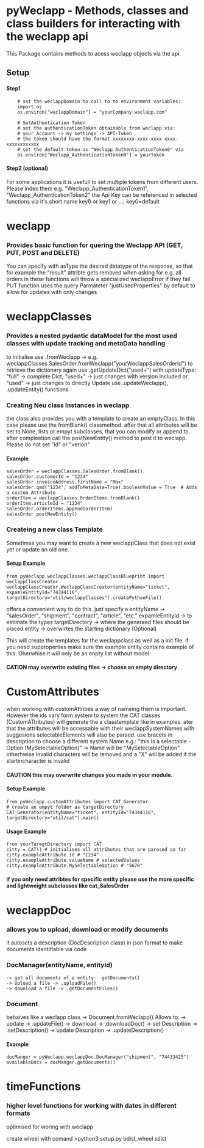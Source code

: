 # pyWeclapp - Methods, classes and class builders for interacting with the weclapp api

This Package contains methods to acess weclapp objects via the api.

## Setup 
#### Step1
```{python}
    # set the weclappDomain to call to to environment variables:
    import os
    os.environ["weclappDomain"] = "yourCompany.weclapp.com"

    # SetAuthentication Token
    # set the authenticationToken obtainable from weclapp via:
    # your Account -> my settings -> API-Token
    # the token should have the format xxxxxxxx-xxxx-xxxx-xxxx-xxxxxxxxxxxx
    # set the default token as "Weclapp_AuthenticationToken0" via 
    os.environ["Weclapp_AuthenticationToken0"] = yourToken
```

#### Step2 (optional)
For some applications it is usefull to set multiple tokens from different users. Please index them e.g. "Weclapp_AuthenticationToken1", "Weclapp_AuthenticationToken2"
the Api Key can be referenced in selected functions via it's short name key0 or key1  or ...; key0=default



# weclapp
### Provides basic function for quering the Weclapp API (GET, PUT, POST and DELETE)
You can specify with asType the desired datatype of the response, so that for example the "result" attribte gets removed when asking for e.g. all orders
in these functions will throw a specialized weclappError if they fail.
PUT function uses the query Parmateter "justUsedProperties" by default to allow for updates with only changes


# weclappClasses
### Provides a nested pydantic dataModel for the most used classes with update tracking and metaData handling
to initialise use .fromWeclapp -> e.g. weclappClasses.SalesOrder.fromWeclapp("yourWeclappSalesOrderId")
to retrieve the dictionary again use .getUpdateDict("used+") with updateType:
     "full" -> complete Dict, 
     "used+" -> just changes with version included or 
     "used" -> just changes
to directly Update use .updateWeclapp(), .updateEntity() functions


### Creating Neu class Instances in weclapp
the class also provides you with a template to create an emptyClass. In this case please use the fromBlank() classmethod.
after that all attributes will be set to None, lists or empyt subclasses, that you can modify or append to.
after compleetion call the postNewEntity() method to post it to weclapp. Please do not set "id" or "verion"
#### Example
    salesOrder = weclappClasses.SalesOrder.fromBlank()
    salesOrder.customerId = "1234"  
    salesOrder.invoiceAddress.firstName = "Max"
    salesOrder.qmd("1234", addToMetaData=True).booleanValue = True  # Adds a custom Attribute
    orderItem = weclappClasses.OrderItems.fromBlank()
    orderItem.articleId = "1234"
    salesOrder.orderItems.append(orderItem)
    salesOrder.postNewEntity()

### Createing a new class Template
Sometimes you may want to create a new weclappClass that does not exist yet or update an old one.

#### Setup Example
    from pyWeclapp.weclappClasses.weclappClassBlueprint import weclappClassCreator
    weclappClassCreator.WeclappClassCreator(entityName="ticket", expamleEntityId="74344116", targetDirectory="util/weclappClasses").createPythonFile()

offers a convenient way to do this.
just specify a  entityName -> "salesOrder", "shipment", "contract", "article", "etc."
                expamleEntityId -> to estimate the types
                targetDirectory -> where the generaed files should be placed
                entity -> overwirtes the starting dictionary (Optional)

This will create the templates for the weclappclass as well as a init file.
if you need supproperties make sure the example entity contains example of this. Oherwhise it will only be an enpty list without model
#### CATION may overwrite existing files -> choose an empty directory


# CustomAttributes
when working with customAttribes a way of nameing them is important. However the ids vary form system to system
the CAT classes (CustomATtributes) will generate the a classtemplate like in examples.
ater that the attributes will be accessable with their weclappSystemNames with suggesions
selectableElements will also be parsed. use bracets in description to choose a different system Name e.g.: "this is a selectable - Option (MySelectableOption)" -> Name will be "MySelectableOption"
otherhwise invalid characters will be removed and a "X" will be added if the startincharacter is invalid

#### CAUTION this may overwrite changes you made in your module. 
#### Setup Example
    from pyWeclapp.customAttributes import CAT_Generator
    # create an empyt folder as targetDirectory
    CAT_Generator(entityName="ticket", entityId="74344116", targetDirectory="util/cat").main()

#### Usage Example
    from yourTaregtDirectory import CAT
    citty = CAT() # initialises all attributes that are paresed so far
    citty.exampleAttribute.id # "1234"
    citty.exampleAttribute.valueName # selectedValues
    citty.exampleAttribute.MySelectableOption # "5678"

#### if you only need attribtes for specific entity please use the more specific and lightweight subclasses like cat_SalesOrder

# weclappDoc
### allows you to upload, download or modify documents
it autosets a description (DocDescription class) in json format to make documents identifiable via code
### DocManager(entityName, entityId) 
    -> get all documents of a entity: .getDocuments()
    -> Upload a file -> .uploadFile()
    -> download a file -> .getDocumentFiles()

### Document
behaives like a weclapp class -> Document.fromWeclapp()
Allows to:
    -> update -> .updateFile()
    -> download -> .downloadDoc()
    -> set Description -> .setDescription() 
    -> update Description -> .updateDescription()

#### Example
    docManger = pyWeclapp.weclappDoc.DocManager("shipment", "74433425")
    availableDocs = docManger.getDocuments()


# timeFunctions
### higher level functions for working with dates in different formats
optimised for woring with weclapp





create wheel with comand >python3 setup.py bdist_wheel sdist